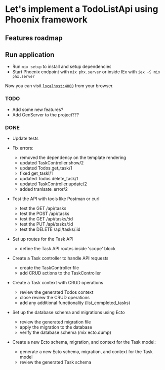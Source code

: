 # Let's implement a TodoListApi using Phoenix framework

## Features roadmap


## Run application

  * Run `mix setup` to install and setup dependencies
  * Start Phoenix endpoint with `mix phx.server` or inside IEx with `iex -S mix phx.server`

Now you can visit [`localhost:4000`](http://localhost:4000) from your browser.


### TODO
- Add some new features?
- Add GenServer to the project???

### DONE
- Update tests

- Fix errors:
  * removed the dependency on the template rendering
  * updated TaskController.show/2
  * updated Todos.get_task/1
  * fixed get_task!/1
  * updated Todos.delete_task/1
  * updated TaskController.update/2
  * added tranlsate_error/2

- Test the API with tools like Postman or curl
  * test the GET /api/tasks
  * test the POST /api/tasks
  * test the GET /api/tasks/:id
  * test the PUT /api/tasks/:id
  * test the DELETE /api/tasks/:id

- Set up routes for the Task API
  * define the Task API routes inside 'scope' block

- Create a Task controller to handle API requests
  * create the TaskController file
  * add CRUD actions to the TaskController

- Create a Task context with CRUD operations
  * review the generated Todos context
  * close review the CRUD operations
  * add any additional functionality (list_completed_tasks)

- Set up the database schema and migrations using Ecto
  * review the generated migration file
  * apply the migration to the database 
  * verify the database schema (mix ecto.dump)

- Create a new Ecto schema, migration, and context for the Task model:
  * generate a new Ecto schema, migration, and context for the Task model
  * review the generated Task schema
